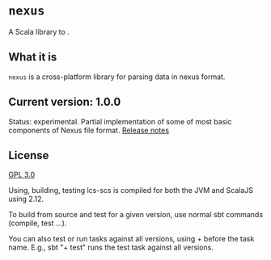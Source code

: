 # `nexus`

A Scala library to .


## What it is
`nexus` is a cross-platform library for parsing data in nexus format.

## Current version: 1.0.0

Status: experimental.  Partial implementation of some of most basic components of Nexus file format.  [Release notes](../releases.md)


## License

[GPL 3.0](https://opensource.org/licenses/gpl-3.0.html  )

Using, building, testing
lcs-scs is compiled for both the JVM and ScalaJS using 2.12.

To build from source and test for a given version, use normal sbt commands (compile, test ...).

You can also test or run tasks against all versions, using + before the task name. E.g., sbt "+ test" runs the test task against all versions.
